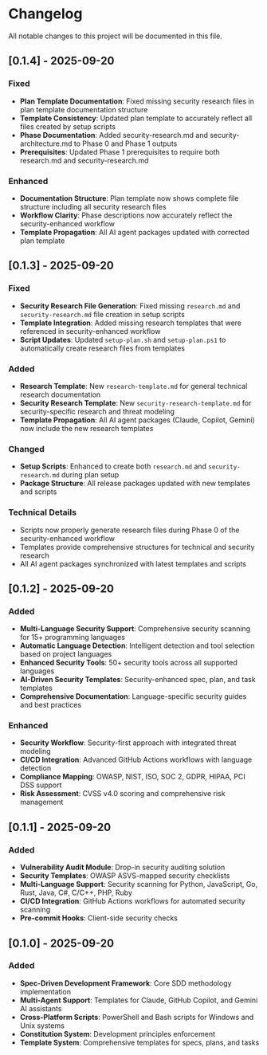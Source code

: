 # Changelog

All notable changes to this project will be documented in this file.

## [0.1.4] - 2025-09-20

### Fixed
- **Plan Template Documentation**: Fixed missing security research files in plan template documentation structure
- **Template Consistency**: Updated plan template to accurately reflect all files created by setup scripts
- **Phase Documentation**: Added security-research.md and security-architecture.md to Phase 0 and Phase 1 outputs
- **Prerequisites**: Updated Phase 1 prerequisites to require both research.md and security-research.md

### Enhanced
- **Documentation Structure**: Plan template now shows complete file structure including all security research files
- **Workflow Clarity**: Phase descriptions now accurately reflect the security-enhanced workflow
- **Template Propagation**: All AI agent packages updated with corrected plan template

## [0.1.3] - 2025-09-20

### Fixed
- **Security Research File Generation**: Fixed missing `research.md` and `security-research.md` file creation in setup scripts
- **Template Integration**: Added missing research templates that were referenced in security-enhanced workflow
- **Script Updates**: Updated `setup-plan.sh` and `setup-plan.ps1` to automatically create research files from templates

### Added
- **Research Template**: New `research-template.md` for general technical research documentation
- **Security Research Template**: New `security-research-template.md` for security-specific research and threat modeling
- **Template Propagation**: All AI agent packages (Claude, Copilot, Gemini) now include the new research templates

### Changed
- **Setup Scripts**: Enhanced to create both `research.md` and `security-research.md` during plan setup
- **Package Structure**: All release packages updated with new templates and scripts

### Technical Details
- Scripts now properly generate research files during Phase 0 of the security-enhanced workflow
- Templates provide comprehensive structures for technical and security research
- All AI agent packages synchronized with latest templates and scripts

## [0.1.2] - 2025-09-20

### Added
- **Multi-Language Security Support**: Comprehensive security scanning for 15+ programming languages
- **Automatic Language Detection**: Intelligent detection and tool selection based on project languages
- **Enhanced Security Tools**: 50+ security tools across all supported languages
- **AI-Driven Security Templates**: Security-enhanced spec, plan, and task templates
- **Comprehensive Documentation**: Language-specific security guides and best practices

### Enhanced
- **Security Workflow**: Security-first approach with integrated threat modeling
- **CI/CD Integration**: Advanced GitHub Actions workflows with language detection
- **Compliance Mapping**: OWASP, NIST, ISO, SOC 2, GDPR, HIPAA, PCI DSS support
- **Risk Assessment**: CVSS v4.0 scoring and comprehensive risk management

## [0.1.1] - 2025-09-20

### Added
- **Vulnerability Audit Module**: Drop-in security auditing solution
- **Security Templates**: OWASP ASVS-mapped security checklists
- **Multi-Language Support**: Security scanning for Python, JavaScript, Go, Rust, Java, C#, C/C++, PHP, Ruby
- **CI/CD Integration**: GitHub Actions workflows for automated security scanning
- **Pre-commit Hooks**: Client-side security checks

## [0.1.0] - 2025-09-20

### Added
- **Spec-Driven Development Framework**: Core SDD methodology implementation
- **Multi-Agent Support**: Templates for Claude, GitHub Copilot, and Gemini AI assistants
- **Cross-Platform Scripts**: PowerShell and Bash scripts for Windows and Unix systems
- **Constitution System**: Development principles enforcement
- **Template System**: Comprehensive templates for specs, plans, and tasks